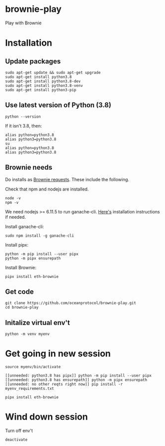 # brownie-play
Play with Brownie

# Installation

## Update packages
```console
sudo apt-get update && sudo apt-get upgrade
sudo apt-get install python3.8
sudo apt-get install python3.8-dev
sudo apt-get install python3.8-venv
sudo apt-get install python3-pip
```

## Use latest version of Python (3.8)

```console
python --version
```

If it isn't 3.8, then:
```console
alias python=python3.8
alias python3=python3.8
su
alias python=python3.8
alias python3=python3.8
```

## Brownie needs
Do installs as [Brownie requests](https://medium.com/@iamdefinitelyahuman/getting-started-with-brownie-part-1-9b2181f4cb99). These include the following.

Check that npm and nodejs are installed. 
```console
node -v
npm -v
```

We need nodejs >= 6.11.5 to run ganache-cli. [Here's](https://docs.npmjs.com/downloading-and-installing-node-js-and-npm) installation instructions if needed.

Install ganache-cli:
```console
sudo npm install -g ganache-cli
```

Install pipx:
```console
python -m pip install --user pipx
python -m pipx ensurepath
```

Install Brownie:
```console
pipx install eth-brownie
```

## Get code
```console
git clone https://github.com/oceanprotocol/brownie-play.git
cd brownie-play
```

## Initalize virtual env't
```console
python -m venv myenv
```

# Get going in new session

```console
source myenv/bin/activate 

[[unneeded: python3.8 has pipx]] python -m pip install --user pipx
[[unneeded: python3.8 has ensurepath]] python -m pipx ensurepath
[[unneeded: no other reqts right now]] pip install -r myenv_requirements.txt 

pipx install eth-brownie
```


# Wind down session

Turn off env't
```console
deactivate
```
